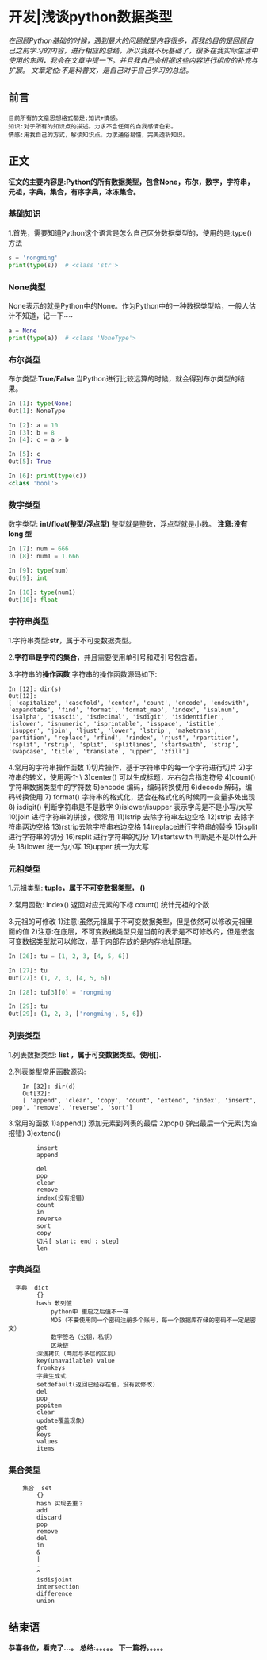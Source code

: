# 开发|浅谈python数据类型
*在回顾Python基础的时候，遇到最大的问题就是内容很多，而我的目的是回顾自己之前学习的内容，进行相应的总结，所以我就不玩基础了，很多在我实际生活中使用的东西，我会在文章中提一下。并且我自己会根据这些内容进行相应的补充与扩展。*
*文章定位:不是科普文，是自己对于自己学习的总结。*

## 前言
    目前所有的文章思想格式都是:知识+情感。
    知识:对于所有的知识点的描述。力求不含任何的自我感情色彩。
    情感:用我自己的方式，解读知识点。力求通俗易懂，完美透析知识。

## 正文
**征文的主要内容是:Python的所有数据类型，包含None，布尔，数字，字符串，元祖，字典，集合，有序字典，冰冻集合。**

### 基础知识
1.首先，需要知道Python这个语言是怎么自己区分数据类型的，使用的是:type() 方法
```python
s = 'rongming'
print(type(s))  # <class 'str'>
```

###   None类型
None表示的就是Python中的None。作为Python中的一种数据类型哈，一般人估计不知道，记一下~~
```python
a = None
print(type(a))  # <class 'NoneType'>
```

### 布尔类型 
布尔类型:**True/False**
当Python进行比较远算的时候，就会得到布尔类型的结果。
```python
In [1]: type(None)
Out[1]: NoneType

In [2]: a = 10
In [3]: b = 8
In [4]: c = a > b

In [5]: c
Out[5]: True

In [6]: print(type(c))
<class 'bool'>
```


### 数字类型
数字类型: **int/float(整型/浮点型)**
整型就是整数，浮点型就是小数。
**注意:没有long 型**
```python
In [7]: num = 666
In [8]: num1 = 1.666

In [9]: type(num)
Out[9]: int

In [10]: type(num1)
Out[10]: float
```


### 字符串类型
1.字符串类型:**str**，属于不可变数据类型。

2.**字符串是字符的集合**，并且需要使用单引号和双引号包含着。

3.字符串的**操作函数**
字符串的操作函数源码如下:
```
In [12]: dir(s)
Out[12]:
[ 'capitalize', 'casefold', 'center', 'count', 'encode', 'endswith', 'expandtabs', 'find', 'format', 'format_map', 'index', 'isalnum', 'isalpha', 'isascii', 'isdecimal', 'isdigit', 'isidentifier', 'islower', 'isnumeric', 'isprintable', 'isspace', 'istitle', 'isupper', 'join', 'ljust', 'lower', 'lstrip', 'maketrans', 'partition', 'replace', 'rfind', 'rindex', 'rjust', 'rpartition', 'rsplit', 'rstrip', 'split', 'splitlines', 'startswith', 'strip', 'swapcase', 'title', 'translate', 'upper', 'zfill']
```
4.常用的字符串操作函数
1)切片操作，基于字符串中的每一个字符进行切片
2)字符串的转义，使用两个 \\
3)center() 可以生成标题，左右包含指定符号
4)count() 字符串数据类型中的字符数
5)encode 编码，编码转换使用
6)decode 解码，编码转换使用
7) format() 字符串的格式化，适合在格式化的时候同一变量多处出现
8) isdigit() 判断字符串是不是数字
9)islower/isupper 表示字母是不是小写/大写
10)join 进行字符串的拼接，很常用
11)lstrip 去除字符串左边空格
12)strip 去除字符串两边空格
13)rstrip去除字符串右边空格
14)replace进行字符串的替换
15)split 进行字符串的切分
16)rsplit  进行字符串的切分
17)startswith 判断是不是以什么开头
18)lower 统一为小写
19)upper 统一为大写





            

### 元祖类型
1.元祖类型: **tuple，属于不可变数据类型， ()**

2.常用函数:
index() 返回对应元素的下标 
count() 统计元祖的个数

3.元祖的可修改
1)注意:虽然元祖属于不可变数据类型，但是依然可以修改元祖里面的值
2)注意:在底层，不可变数据类型只是当前的表示是不可修改的，但是嵌套可变数据类型就可以修改，基于内部存放的是内存地址原理。
```python
In [26]: tu = (1, 2, 3, [4, 5, 6])

In [27]: tu
Out[27]: (1, 2, 3, [4, 5, 6])

In [28]: tu[3][0] = 'rongming'

In [29]: tu
Out[29]: (1, 2, 3, ['rongming', 5, 6])
```



### 列表类型
1.列表数据类型: **list ，属于可变数据类型。使用[].**

2.列表类型常用函数源码:

        In [32]: dir(d)
        Out[32]:
        [ 'append', 'clear', 'copy', 'count', 'extend', 'index', 'insert', 'pop', 'remove', 'reverse', 'sort']

3.常用的函数
1)append() 添加元素到列表的最后
2)pop() 弹出最后一个元素(为空报错)
3)extend() 


            insert
            append
            
            del
            pop
            clear
            remove
            index(没有报错)
            count
            in
            reverse
            sort
            copy
            切片[ start: end : step]
            len

### 字典类型
      字典  dict
            {}
            hash 散列值
                python中 重启之后值不一样
                MD5（不要使用同一个密码注册多个账号，每一个数据库存储的密码不一定是密文）
                数字签名（公钥，私钥）
                区块链
            深浅拷贝（两层与多层的区别）
            key(unavailable) value
            fromkeys
            字典生成式
            setdefault(返回已经存在值，没有就修改)
            del
            pop
            popitem
            clear
            update覆盖现象)
            get
            keys
            values
            items

### 集合类型
        集合  set
            {}
            hash 实现去重？
            add
            discard
            pop
            remove
            del
            in
            &
            |
            -
            ^
            isdisjoint
            intersection
            difference
            union  


  


## 结束语
 **恭喜各位，看完了...。**
**总结:。。。。。**
**下一篇将。。。。。**









